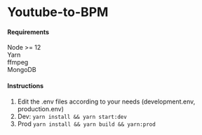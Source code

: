 # Youtube-to-BPM

#### Requirements ####
Node >= 12\
Yarn\
ffmpeg\
MongoDB

#### Instructions ####
1) Edit the .env files according to your needs
    (development.env, production.env)
2) Dev: `yarn install && yarn start:dev`
3) Prod `yarn install && yarn build && yarn:prod`